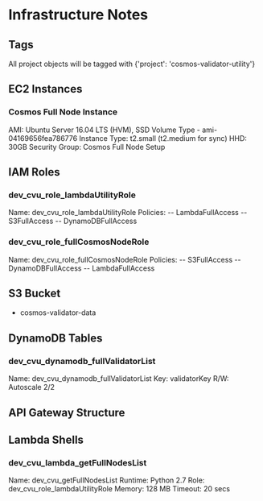 # Infrastructure Notes

## Tags

All project objects will be tagged with {'project': 'cosmos-validator-utility'}

## EC2 Instances

### Cosmos Full Node Instance

AMI: Ubuntu Server 16.04 LTS (HVM), SSD Volume Type - ami-04169656fea786776
Instance Type: t2.small (t2.medium for sync)
HHD: 30GB
Security Group: Cosmos Full Node Setup

## IAM Roles

### dev_cvu_role_lambdaUtilityRole

Name: dev_cvu_role_lambdaUtilityRole
Policies:
-- LambdaFullAccess
-- S3FullAccess
-- DynamoDBFullAccess

### dev_cvu_role_fullCosmosNodeRole

Name: dev_cvu_role_fullCosmosNodeRole
Policies:
-- S3FullAccess
-- DynamoDBFullAccess
-- LambdaFullAccess

## S3 Bucket

- cosmos-validator-data

## DynamoDB Tables

### dev_cvu_dynamodb_fullValidatorList

Name: dev_cvu_dynamodb_fullValidatorList
Key: validatorKey
R/W: Autoscale 2/2

## API Gateway Structure

## Lambda Shells

### dev_cvu_lambda_getFullNodesList
Name: dev_cvu_getFullNodesList
Runtime: Python 2.7
Role: dev_cvu_role_lambdaUtilityRole
Memory: 128 MB
Timeout: 20 secs
